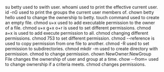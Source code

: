 su betty used to swith user.
whoami used to print the effective current user.
id -nG used to print the groups the current user members of.
chown betty hello used to change the ownership to betty.
touch command used to create an empty file.
chmod u+x used to add executable permission to the owner of a file.
chmod u+x g+x o+r is used to set different permissions.
chmod a+x is used to add execute permission to all.
chmod changing different permissions.
chmod 753 to set different permission.
chmod --reference is used to copy permission from one file to another.
chmod -R used to set permission to subdirectories.
chmod mkdir -m used to create directory with permission.
chmod to change permission.
chown NewOwner:NewGroup File changes the ownership of user and group at a time.
chow --from= used to change ownership if a criteria meets.
chmod changes permissions.
